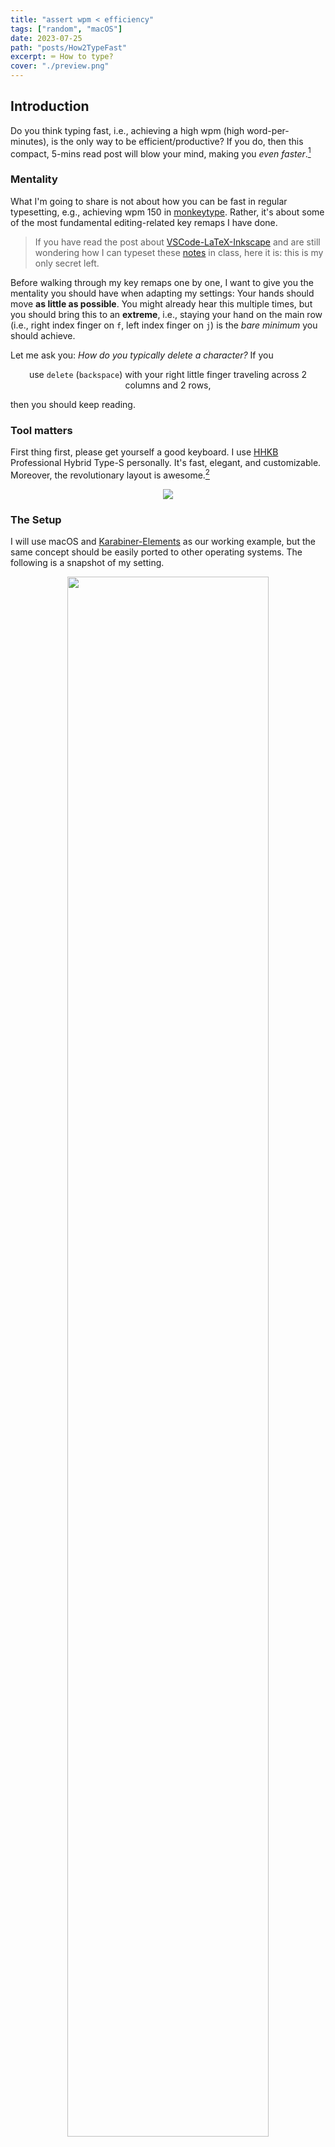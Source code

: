 ```yaml
---
title: "assert wpm < efficiency"
tags: ["random", "macOS"]
date: 2023-07-25
path: "posts/How2TypeFast"
excerpt: ⌨️ How to type?
cover: "./preview.png"
---
```


## Introduction

Do you think typing fast, i.e., achieving a high wpm (high word-per-minutes), is the only way to be efficient/productive? If you do, then this compact, 5-mins read post will blow your mind, making you *even faster*.[^1]

[^1]: In the sense of efficiency, go without saying.

### Mentality

What I'm going to share is not about how you can be fast in regular typesetting, e.g., achieving wpm 150 in [monkeytype](https://monkeytype.com). Rather, it's about some of the most fundamental editing-related key remaps I have done.

> If you have read the post about [VSCode-LaTeX-Inkscape](../VSCode-LaTeX-Inkscape) and are still wondering how I can typeset these [notes](../Notes) in class, here it is: this is my only secret left.

Before walking through my key remaps one by one, I want to give you the mentality you should have when adapting my settings: Your hands should move **as little as possible**. You might already hear this multiple times, but you should bring this to an **extreme**, i.e., staying your hand on the main row (i.e., right index finger on `f`, left index finger on `j`) is the *bare minimum* you should achieve.

Let me ask you: *How do you typically delete a character?* If you

<p style="text-align: center;">use <code>delete</code> (<code>backspace</code>) with your right little finger traveling across 2 columns and 2 rows,</p>

then you should keep reading.

### Tool matters

First thing first, please get yourself a good keyboard. I use [HHKB](https://happyhackingkb.com/) Professional Hybrid Type-S personally. It's fast, elegant, and customizable. Moreover, the revolutionary layout is awesome.[^hhkb]

<div align="center">
	<img src="figures/hhkb.png"/>
</div>

[^hhkb]: If you're interested in learning more about [HHKB](https://happyhackingkb.com/), go to [hhkb.io](https://hhkb.io).

### The Setup

I will use macOS and [Karabiner-Elements](https://karabiner-elements.pqrs.org/) as our working example, but the same concept should be easily ported to other operating systems. The following is a snapshot of my setting.

<div align="center">
	<img width="80%" src="figures/Karabiner-Elements.png"/>
</div>

You can easily import these settings [at the end](#import-settings), which can be used as your own setting's starting point. Now, let's walk through them one by one.

## Use `right cmd`

Have you ever used your right `cmd`?

### Arrow Keys

I hope you use [Vim](https://www.vim.org/), or at least heard about it. If you're introducing [Vim](https://www.vim.org/) to others, the first thing you might say is that

<p style="text-align: center;">instead of using <code>←</code>/<code>↓</code>/<code>↑</code>/<code>→</code>, we now use <code>h</code>/<code>j</code>/<code>k</code>/<code>l</code> (in normal mode)!</p>

Now the question is, ***WHY***? Well, imagine you're editing texts, and want to change something 3 characters before the cursor, what should you do? Using arrow keys would be a natural choice if you're not in [Vim](https://www.vim.org/). But remember that your arrow keys are *far away* from the ***main row*** of your keyboard.

To address this, we simply adapt [Vim](https://www.vim.org/)'s solution, i.e., using `h`/`j`/`k`/`l` as arrow keys. However, unlike in [Vim](https://www.vim.org/) where we have *normal mode* and *insert mode* so using `h`/`j`/`k`/`l` as arrow keys in *normal mode* would not be a problem. Contrarily, we now need to maintain the ability to insert alphabets `h`/`j`/`k`/`l`. The solution is also simple: *use a modifier*. I use `right cmd`+`h`/`j`/`k`/`l` as `←`/`↓`/`↑`/`→`.

You might notice that I use the `right cmd` instead of just `cmd`. This is because `cmd`+`h`/`j`/`k`/`l` might be your other shortcuts, and entirely overloading them to arrow keys is not ideal. Hence, by specifying only `right cmd`+`h`/`j`/`k`/`l` as arrow keys, it

- preserve the potential shortcuts; and
- `right cmd`+`h`/`j`/`k`/`l` only uses your right hand which is very natural (you just need to press the `right cmd` with your right thumb, and you can use arrow keys just like you're in [Vim](https://www.vim.org/) **wherever you are**).

### Math-Related Characters

We saw that you can use your `right cmd` as a special modifier, and now we want to extend this theme. I typeset math-related characters quite often, e.g., `=`, `+`/`-`, `^`/`_`, `(`/`)`, `[`/`]`, and `{`/`}`. Most of them are on the top row and need a modifier (usually `shift`). And this is not very intuitive and still, some of them (e.g., `+`/`=` and `-`/`_`) are far from the main column (w.r.t. your little finger) and the main row. So, I use

1. `right cmd`+`g` for `=`;
2. `right cmd`+`e`/`c` for `+`/`-`;
3. `right cmd`+`r`/`v` for `^`/`_`;
4. `right cmd`+`d`/`f` for `(`/`)`;
5. `right cmd`+`a`/`s` for `{`/`}`;
6. `right cmd`+`q`/`w` for `[`/`]`;

Here is my justification for this setup:

- It's easy to type: All of them are around the main row of your left hand (and your right hand is only responsible for the `right cmd`).
- It's easy to remember: They're quite symmetric (e.g., `^` is `right cmd`+`r` while `_` is `right cmd`+`v`, up and down, respectively).
- It's more accurate: It's not easy to type `-`/`_` and `+`/`=` on the first try with your right little finger in the ordinary setup.
- It's more comfortable: The most frequently used characters, i.e., `^`/`_` and `+`/`-`, are configured to your index finger and middle finger, respectively.

## Long and Short Press

If you notice that some keys are only designed for long-press but never exploit it, then keep reading.

### Escape

Again, if you use [Vim](https://www.vim.org/), then you will need to use `esc` intensively. Hence, some might suggest you remap the `caps lock` to `esc`.

However, in my case, I'm using [HHKB](https://happyhackingkb.com/), i.e., the usual position for `caps lock` is `control`.

<div align="center">
	<img width="80%" src="figures/hhkb-layout.png"/>
</div>

> To make thing consistent, I also remap `caps lock` on my MacBook to `control`.

So, should we directly remap `control` to `esc`? No! Observe that `control` is used as a modifier, i.e., you never click `control` on its own. By exploiting this fact, we can

<p style="text-align: center;">set <code>control</code> to be <code>esc</code> if it's pressed alone.</p>

Specifically, if I press `control` for less than a threshold called `alone threshold` (e.g., 0.15 seconds), then it'll be recognized as `esc`; and if I press `control` for more than a threshold called `hold-down threshold` (e.g., 0.04 seconds), then it'll be recognized as `control` and can then be used as a modifier.[^2]

[^2]: You might notice that it's possible to have conflict, i.e., if you press `control` for 0.1 seconds, then it'll trigger both `control` and `esc`. However, it's fine since `control` is a modifier but is not combined with `esc`. You don't want your `hold-down threshold` to be too long (e.g., 0.15 seconds to avoid conflict) because then whenever you want to use `control` as a modifier combined with other keys to trigger a shortcut, you'll need to hold `control` for that long.

### Left and Right Shift

Now we know we can use long press and single press separately, we can overload other modifiers in the same way as well! I do not go all the way to overload every modifier however; I only overload both `shift`s besides `control`.

> You might not want to do this for every modifier such as `opt` and `cmd` to be honest... It's very possible that you will accidentally trigger them when you're trying out what shortcut you're going to use (e.g., when you're copying things using `cmd`+`c`, it's possible to press `cmd` alone and release it when you realize you don't want to actually copy the selected texts).

For the `left shift`, I configure it as

<p style="text-align: center;"><code>caps lock</code> when <code>left shift</code> is pressed alone.</p>

This is because I'm bilingual, and I need to be able to switch the input language on the fly (actually the macOS default `caps lock` is the fastest way to switch the input language in my experience). So, I leave it as it is on the system level, and modify the `left shift` to be `caps lock` when it's pressed alone. It works quite well in practice.

For the `right shift`, I do something more crazy:

<p style="text-align: center;">when <code>right shift</code> is pressed alone, it acts as <code>delete</code> is pressed alone</p>

and,

<p style="text-align: center;">when <code>right shift</code> is pressed twice and is held on the second press, it acts as <code>delete</code> is held down.</p>

The first one is clear: I don't want to reach my little finger to the usual `delete` spot since it's far away[^3], and it's natural to remap `delete` to the `right shift` since it's an easy reach for my right little finger.

[^3]: Also, on the [HHKB](https://happyhackingkb.com/) layout, the `delete` key is on the usual `|`/`\` key's spot, which is quite awkward for me. So I remap the `delete` on my [HHKB](https://happyhackingkb.com/) to `|`/`\` on the system level; this means, the `delete` key is now completely gone on my [HHKB](https://happyhackingkb.com/).

But there's a problem: you now can't hold `delete` for a consecutive deletion since holding it is equivalent to holding the `right shift`. To fix this, I come up with the above-mentioned solution, that is, you can trigger the hold-down action for `deletion` by

1. pressing `right shift` alone first, and
2. pressing `right shift` again and holding it.

Intuitive, right? That's all I want to share.

## Import Settings

To import others' settings in [Karabiner-Elements](https://karabiner-elements.pqrs.org/), I don't know any easy (i.e., 1-click) way to do it. But the basic steps are as follows.

1. Open [Karabiner-Elements](https://karabiner-elements.pqrs.org/), go to *Misc* and click on *Export & Import*.
    <div align="center">
		<img width="80%" src="figures/sourcecode-1.png"/>
	</div>
2. Copy [`Alone.json`](./Alone.json), [`Double.json`](./Double.json), [`Right-Cmd.json`](./Right-Cmd.json) into `.config/karabiner/assets/complex_modifications`.[^5]
    <div align="center">
		<img width="80%" src="figures/sourcecode-2.png"/>
	</div>
3. Again open [Karabiner-Elements](https://karabiner-elements.pqrs.org/), go to *Complex Modifications* and click on *Add rule*.
	<div align="center">
		<img width="80%" src="figures/sourcecode-3.png"/>
	</div>
4. You should be able to enable these rules easily.
	<div align="center">
		<img width="80%" src="figures/sourcecode-4.png"/>
	</div>

[^5]: If you came from [VSCode-LaTeX-Inkscape](../VSCode-LaTeX-Inkscape#karabiner-elements), then you add [`Inkscape.json`](./Inkscape.json) into `.config/karabiner/assets/complex_modifications`.

Finally, you can also set up your *Parameters* as mine:

<div align="center">
	<img width="80%" src="figures/parameter.png"/>
</div>
